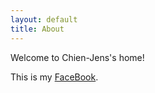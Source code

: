 ```yaml
---
layout: default
title: About
---
```

Welcome to Chien-Jens's home!

This is my [FaceBook](https://www.facebook.com/chien.chen.98).
